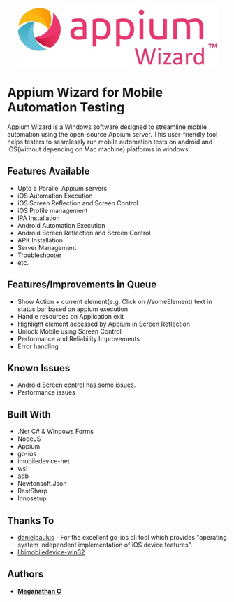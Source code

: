 <p align="center">
  <img src="https://github.com/mega6453/AppiumWizard/blob/master/Appium%20Wizard/Resources/Images/appium%20wizard%20small.jpg" alt="Appium Wizard Logo">
</p>

# Appium Wizard for Mobile Automation Testing

Appium Wizard is a Windows software designed to streamline mobile automation using the open-source Appium server. This user-friendly tool helps testers to seamlessly run mobile automation tests on android and iOS(without depending on Mac machine) platforms in windows.


## Features Available

* Upto 5 Parallel Appium servers
* iOS Automation Execution
* iOS Screen Reflection and Screen Control
* iOS Profile management
* IPA Installation
* Android Automation Execution
* Android Screen Reflection and Screen Control
* APK Installation
* Server Management
* Troubleshooter
* etc.

## Features/Improvements in Queue
* Show Action + current element(e.g. Click on //someElement) text in status bar based on appium execution
* Handle resources on Application exit
* Highlight element accessed by Appium in Screen Reflection
* Unlock Mobile using Screen Control
* Performance and Reliability Improvements
* Error handling

## Known Issues
* Android Screen control has some issues.
* Performance issues

## Built With
* .Net C# & Windows Forms 
* NodeJS
* Appium
* go-ios 
* imobiledevice-net 
* wsl
* adb
* Newtonsoft.Json
* RestSharp
* Innosetup

## Thanks To
* [danielpaulus](https://github.com/danielpaulus) - For the excellent go-ios cli tool which provides "operating system independent implementation of iOS device features".
* [libimobiledevice-win32](https://github.com/libimobiledevice-win32)

## Authors
* [**Meganathan C**](https://mega6453.carrd.co)

